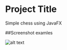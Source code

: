 # Project Title

Simple chess using JavaFX

##Screenshot examles

![alt text](fhttps://drive.google.com/open?id=18D2CmHFAWlYIWZ7Q3LmMC1ie-ebKAEPL)
